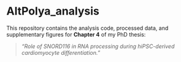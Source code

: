 # AltPolya_analysis
This repository contains the analysis code, processed data, and supplementary figures for **Chapter 4** of my PhD thesis:

> *“Role of SNORD116 in RNA processing during hiPSC-derived cardiomyocyte differentiation.”*
